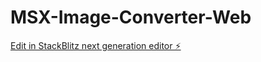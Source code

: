 # MSX-Image-Converter-Web

[Edit in StackBlitz next generation editor ⚡️](https://stackblitz.com/~/github.com/ericb59/MSX-Image-Converter-Web)